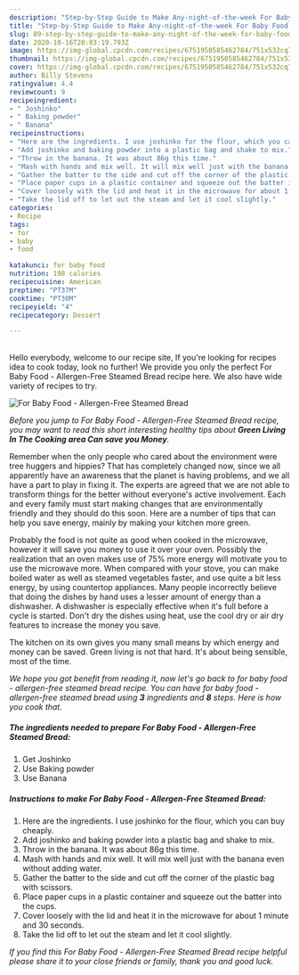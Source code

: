 ```yaml
---
description: "Step-by-Step Guide to Make Any-night-of-the-week For Baby Food - Allergen-Free Steamed Bread"
title: "Step-by-Step Guide to Make Any-night-of-the-week For Baby Food - Allergen-Free Steamed Bread"
slug: 89-step-by-step-guide-to-make-any-night-of-the-week-for-baby-food-allergen-free-steamed-bread
date: 2020-10-16T20:03:19.793Z
image: https://img-global.cpcdn.com/recipes/6751950585462784/751x532cq70/for-baby-food-allergen-free-steamed-bread-recipe-main-photo.jpg
thumbnail: https://img-global.cpcdn.com/recipes/6751950585462784/751x532cq70/for-baby-food-allergen-free-steamed-bread-recipe-main-photo.jpg
cover: https://img-global.cpcdn.com/recipes/6751950585462784/751x532cq70/for-baby-food-allergen-free-steamed-bread-recipe-main-photo.jpg
author: Billy Stevens
ratingvalue: 4.4
reviewcount: 9
recipeingredient:
- " Joshinko"
- " Baking powder"
- " Banana"
recipeinstructions:
- "Here are the ingredients. I use joshinko for the flour, which you can buy cheaply."
- "Add joshinko and baking powder into a plastic bag and shake to mix."
- "Throw in the banana. It was about 86g this time."
- "Mash with hands and mix well. It will mix well just with the banana even without adding water."
- "Gather the batter to the side and cut off the corner of the plastic bag with scissors."
- "Place paper cups in a plastic container and squeeze out the batter into the cups."
- "Cover loosely with the lid and heat it in the microwave for about 1 minute and 30 seconds."
- "Take the lid off to let out the steam and let it cool slightly."
categories:
- Recipe
tags:
- for
- baby
- food

katakunci: for baby food 
nutrition: 198 calories
recipecuisine: American
preptime: "PT37M"
cooktime: "PT30M"
recipeyield: "4"
recipecategory: Dessert

---
```

<br>
Hello everybody, welcome to our recipe site, If you're looking for recipes idea to cook today, look no further! We provide you only the perfect For Baby Food - Allergen-Free Steamed Bread recipe here. We also have wide variety of recipes to try.
<br>


![For Baby Food - Allergen-Free Steamed Bread](https://img-global.cpcdn.com/recipes/6751950585462784/751x532cq70/for-baby-food-allergen-free-steamed-bread-recipe-main-photo.jpg)

<i>Before you jump to For Baby Food - Allergen-Free Steamed Bread recipe, you may want to read this short interesting healthy tips about 
<strong>Green Living In The Cooking area Can save you Money</strong>.</i>
</br>

Remember when the only people who cared about the environment were tree huggers and hippies? That has completely changed now, since we all apparently have an awareness that the planet is having problems, and we all have a part to play in fixing it. The experts are agreed that we are not able to transform things for the better without everyone's active involvement. Each and every family must start making changes that are environmentally friendly and they should do this soon. Here are a number of tips that can help you save energy, mainly by making your kitchen more green.

Probably the food is not quite as good when cooked in the microwave, however it will save you money to use it over your oven. Possibly the realization that an oven makes use of 75% more energy will motivate you to use the microwave more. When compared with your stove, you can make boiled water as well as steamed vegetables faster, and use quite a bit less energy, by using countertop appliances. Many people incorrectly believe that doing the dishes by hand uses a lesser amount of energy than a dishwasher. A dishwasher is especially effective when it's full before a cycle is started. Don't dry the dishes using heat, use the cool dry or air dry features to increase the money you save.

The kitchen on its own gives you many small means by which energy and money can be saved. Green living is not that hard. It's about being sensible, most of the time.


<i>We hope you got benefit from reading it, now let's go back to for baby food - allergen-free steamed bread recipe. You can have for baby food - allergen-free steamed bread using <strong>3</strong> ingredients and <strong>8</strong> steps. Here is how you cook that.
</i>

##### The ingredients needed to prepare For Baby Food - Allergen-Free Steamed Bread:

1. Get  Joshinko
1. Use  Baking powder
1. Use  Banana


##### Instructions to make For Baby Food - Allergen-Free Steamed Bread:

1. Here are the ingredients. I use joshinko for the flour, which you can buy cheaply.
1. Add joshinko and baking powder into a plastic bag and shake to mix.
1. Throw in the banana. It was about 86g this time.
1. Mash with hands and mix well. It will mix well just with the banana even without adding water.
1. Gather the batter to the side and cut off the corner of the plastic bag with scissors.
1. Place paper cups in a plastic container and squeeze out the batter into the cups.
1. Cover loosely with the lid and heat it in the microwave for about 1 minute and 30 seconds.
1. Take the lid off to let out the steam and let it cool slightly.


<i>If you find this For Baby Food - Allergen-Free Steamed Bread recipe helpful please share it to your close friends or family, thank you and good luck.</i>
